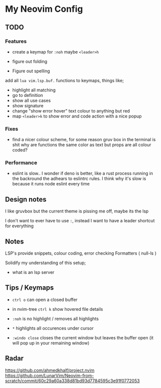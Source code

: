 # My Neovim Config

## TODO

### Features

- create a keymap for `:noh` maybe `<leader>h`

- figure out folding

- Figure out spelling

add all `lua vim.lsp.buf.` functions to keymaps, things like;
- highlight all matching
- go to definition
- show all use cases
- show signature
- change "show error hover" text colour to anything but red
- map `<leader>k` to show error and code action with a nice popup


### Fixes

- find a nicer colour scheme, for some reason gruv box in the terminal is shit
why are functions the same color as text but props are all colour coded?

### Performance

- eslint is slow.. I wonder if deno is better, like a rust process running in the 
backround the adhears to eslintrc rules. I think why it's slow is because it runs node eslint every time

## Design notes

I like gruvbox but the current theme is pissing me off, maybe its the lsp 

I don't want to ever have to use `:`, instead I want to have a leader shortcut for everything

## Notes 

LSP's provide snippets, colour coding, error checking
Formatters ( null-ls )

Solidify my understanding of this setup; 
- what is an lsp server

## Tips / Keymaps

- `ctrl o` can open a closed buffer

- in nvim-tree `ctrl k` show hovered file details

- `:noh` is no highlight / removes all highlights

- `*` highlights all occurences under cursor

- `:windo close` closes the current window but leaves the buffer open (it will pop up in your remaining window)

## Radar

https://github.com/ahmedkhalf/project.nvim https://github.com/LunarVim/Neovim-from-scratch/commit/60c29a60a338d81bd93d7784595c3e91f0772053

